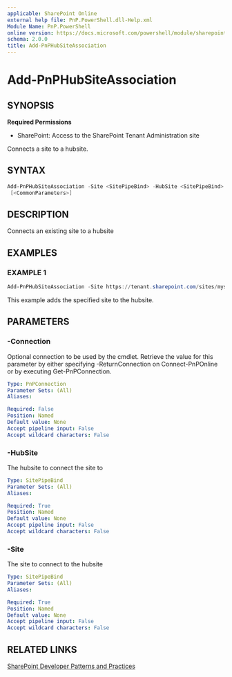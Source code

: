 ```yaml
---
applicable: SharePoint Online
external help file: PnP.PowerShell.dll-Help.xml
Module Name: PnP.PowerShell
online version: https://docs.microsoft.com/powershell/module/sharepoint-pnp/add-pnphubsiteassociation
schema: 2.0.0
title: Add-PnPHubSiteAssociation
---
```


# Add-PnPHubSiteAssociation

## SYNOPSIS

**Required Permissions**

* SharePoint: Access to the SharePoint Tenant Administration site

Connects a site to a hubsite.

## SYNTAX

```powershell
Add-PnPHubSiteAssociation -Site <SitePipeBind> -HubSite <SitePipeBind> [-Connection <PnPConnection>]
 [<CommonParameters>]
```

## DESCRIPTION
Connects an existing site to a hubsite

## EXAMPLES

### EXAMPLE 1
```powershell
Add-PnPHubSiteAssociation -Site https://tenant.sharepoint.com/sites/mysite -HubSite https://tenant.sharepoint.com/sites/hubsite
```

This example adds the specified site to the hubsite.

## PARAMETERS

### -Connection
Optional connection to be used by the cmdlet. Retrieve the value for this parameter by either specifying -ReturnConnection on Connect-PnPOnline or by executing Get-PnPConnection.

```yaml
Type: PnPConnection
Parameter Sets: (All)
Aliases:

Required: False
Position: Named
Default value: None
Accept pipeline input: False
Accept wildcard characters: False
```

### -HubSite
The hubsite to connect the site to

```yaml
Type: SitePipeBind
Parameter Sets: (All)
Aliases:

Required: True
Position: Named
Default value: None
Accept pipeline input: False
Accept wildcard characters: False
```

### -Site
The site to connect to the hubsite

```yaml
Type: SitePipeBind
Parameter Sets: (All)
Aliases:

Required: True
Position: Named
Default value: None
Accept pipeline input: False
Accept wildcard characters: False
```

## RELATED LINKS

[SharePoint Developer Patterns and Practices](https://aka.ms/sppnp)
